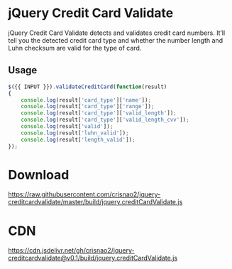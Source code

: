 # jQuery Credit Card Validate

jQuery Credit Card Validate detects and validates credit card numbers. It’ll tell you the detected credit card type and whether the number length and Luhn checksum are valid for the type of card.

## Usage
```javascript
$({{ INPUT }}).validateCreditCard(function(result)
{
    console.log(result['card_type']['name']);
    console.log(result['card_type']['range']);
    console.log(result['card_type']['valid_length']);
    console.log(result['card_type']['valid_length_cvv']);
    console.log(result['valid']);
    console.log(result['luhn_valid']);
    console.log(result['length_valid']);
});
```
# Download

https://raw.githubusercontent.com/crisnao2/jquery-creditcardvalidate/master/build/jquery.creditCardValidate.js

# CDN

https://cdn.jsdelivr.net/gh/crisnao2/jquery-creditcardvalidate@v0.1/build/jquery.creditCardValidate.js